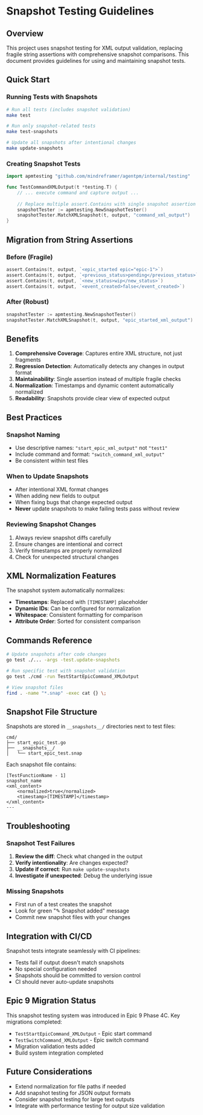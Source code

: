 # Snapshot Testing Guidelines

## Overview

This project uses snapshot testing for XML output validation, replacing fragile string assertions with comprehensive snapshot comparisons. This document provides guidelines for using and maintaining snapshot tests.

## Quick Start

### Running Tests with Snapshots

```bash
# Run all tests (includes snapshot validation)
make test

# Run only snapshot-related tests
make test-snapshots

# Update all snapshots after intentional changes
make update-snapshots
```

### Creating Snapshot Tests

```go
import apmtesting "github.com/mindreframer/agentpm/internal/testing"

func TestCommandXMLOutput(t *testing.T) {
    // ... execute command and capture output ...
    
    // Replace multiple assert.Contains with single snapshot assertion
    snapshotTester := apmtesting.NewSnapshotTester()
    snapshotTester.MatchXMLSnapshot(t, output, "command_xml_output")
}
```

## Migration from String Assertions

### Before (Fragile)
```go
assert.Contains(t, output, `<epic_started epic="epic-1">`)
assert.Contains(t, output, `<previous_status>pending</previous_status>`)
assert.Contains(t, output, `<new_status>wip</new_status>`)
assert.Contains(t, output, `<event_created>false</event_created>`)
```

### After (Robust)
```go
snapshotTester := apmtesting.NewSnapshotTester()
snapshotTester.MatchXMLSnapshot(t, output, "epic_started_xml_output")
```

## Benefits

1. **Comprehensive Coverage**: Captures entire XML structure, not just fragments
2. **Regression Detection**: Automatically detects any changes in output format
3. **Maintainability**: Single assertion instead of multiple fragile checks
4. **Normalization**: Timestamps and dynamic content automatically normalized
5. **Readability**: Snapshots provide clear view of expected output

## Best Practices

### Snapshot Naming
- Use descriptive names: `"start_epic_xml_output"` not `"test1"`
- Include command and format: `"switch_command_xml_output"`
- Be consistent within test files

### When to Update Snapshots
- After intentional XML format changes
- When adding new fields to output
- When fixing bugs that change expected output
- **Never** update snapshots to make failing tests pass without review

### Reviewing Snapshot Changes
1. Always review snapshot diffs carefully
2. Ensure changes are intentional and correct
3. Verify timestamps are properly normalized
4. Check for unexpected structural changes

## XML Normalization Features

The snapshot system automatically normalizes:
- **Timestamps**: Replaced with `[TIMESTAMP]` placeholder
- **Dynamic IDs**: Can be configured for normalization
- **Whitespace**: Consistent formatting for comparison
- **Attribute Order**: Sorted for consistent comparison

## Commands Reference

```bash
# Update snapshots after code changes
go test ./... -args -test.update-snapshots

# Run specific test with snapshot validation
go test ./cmd -run TestStartEpicCommand_XMLOutput

# View snapshot files
find . -name "*.snap" -exec cat {} \;
```

## Snapshot File Structure

Snapshots are stored in `__snapshots__/` directories next to test files:

```
cmd/
├── start_epic_test.go
├── __snapshots__/
│   └── start_epic_test.snap
```

Each snapshot file contains:
```
[TestFunctionName - 1]
snapshot_name
<xml_content>
    <normalized>true</normalized>
    <timestamp>[TIMESTAMP]</timestamp>
</xml_content>
---
```

## Troubleshooting

### Snapshot Test Failures
1. **Review the diff**: Check what changed in the output
2. **Verify intentionality**: Are changes expected?
3. **Update if correct**: Run `make update-snapshots`
4. **Investigate if unexpected**: Debug the underlying issue

### Missing Snapshots
- First run of a test creates the snapshot
- Look for green "✎ Snapshot added" message
- Commit new snapshot files with your changes

## Integration with CI/CD

Snapshot tests integrate seamlessly with CI pipelines:
- Tests fail if output doesn't match snapshots
- No special configuration needed
- Snapshots should be committed to version control
- CI should never auto-update snapshots

## Epic 9 Migration Status

This snapshot testing system was introduced in Epic 9 Phase 4C. Key migrations completed:

- `TestStartEpicCommand_XMLOutput` - Epic start command
- `TestSwitchCommand_XMLOutput` - Epic switch command
- Migration validation tests added
- Build system integration completed

## Future Considerations

- Extend normalization for file paths if needed
- Add snapshot testing for JSON output formats
- Consider snapshot testing for large text outputs
- Integrate with performance testing for output size validation
